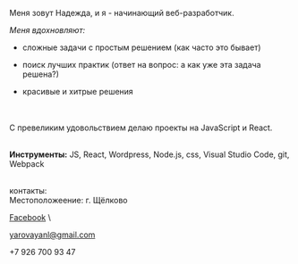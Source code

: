 Меня зовут Надежда, и я - начинающий веб-разработчик.

_Меня вдохновляют:_

* сложные задачи с простым решением (как часто это бывает)

* поиск лучших практик (ответ на вопрос: а как уже эта задача решена?)

* красивые и хитрые решения 



\
\
С превеликим удовольствием делаю проекты на JavaScript и React. 


\
**Инструменты:** JS, React, Wordpress, Node.js, css, Visual Studio Code, git, Webpack 

\
контакты:
\
Местоположеение: г. Щёлково


[Facebook](https://www.facebook.com/nadieyarovaya/)
\



yarovayanl@gmail.com

+7 926 700 93 47
